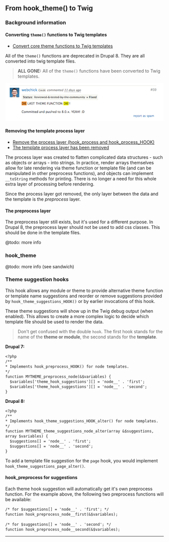 ## From hook_theme() to Twig

### Background information

#### Converting `theme()` functions to Twig templates

- [Convert core theme functions to Twig templates](https://www.drupal.org/node/1757550)

All of the `theme()` functions are deprecated in Drupal 8. They are all converted into twig template files.

> **ALL GONE:** All of the `theme()` functions have been converted to Twig templates.

![](../img/last-theme-function.png)

#### Removing the template process layer

- [Remove the process layer (hook_process and hook_process_HOOK)](https://www.drupal.org/node/1843650)
- [The template process layer has been removed](https://www.drupal.org/node/2038981)

The process layer was created to flatten complicated data structures - such as objects or arrays - into strings. In practice, render arrays themselves allow for late rendering via theme function or template file (and can be manipulated in other preprocess functions), and objects can implement `__toString` methods for printing. There is no longer a need for this whole extra layer of processing before rendering.

Since the process layer got removed, the only layer between the data and the template is the *preprocess* layer.

#### The preprocess layer

The preprocess layer still exists, but it's used for a different purpose. In Drupal 8, the preprocess layer should not be used to add css classes. This should be done in the template files.

@todo: more info

### hook_theme

@todo: more info (see sandwich)

### Theme suggestion hooks

This hook allows any module or theme to provide alternative theme function or template name suggestions and reorder or remove suggestions provided by `hook_theme_suggestions_HOOK()` or by earlier invocations of this hook.

These theme suggestions will show up in the Twig debug output (when enabled). This allows to create a more complex logic to decide which template file should be used to render the data.

> Don't get confused with the double `hook`. The first hook stands for the name of the **theme or module**, the second stands for the **template**.

**Drupal 7:**

    <?php
    /**
    * Implements hook_preprocess_HOOK() for node templates.
    */
    function MYTHEME_preprocess_node(&$variables) {
      $variables['theme_hook_suggestions'][] = 'node__' . 'first';
      $variables['theme_hook_suggestions'][] = 'node__' . 'second';
    }

**Drupal 8:**

    <?php
    /**
    * Implements hook_theme_suggestions_HOOK_alter() for node templates.
    */
    function MYTHEME_theme_suggestions_node_alter(array &$suggestions, array $variables) {
      $suggestions[] = 'node__' . 'first';
      $suggestions[] = 'node__' . 'second';
    }

To add a template file suggestion for the `page` hook, you would implement `hook_theme_suggestions_page_alter()`.

#### hook_preprocess for suggestions

Each theme hook suggestion will automatically get it's own preprocess function. For the example above, the following two preprocess functions will be available:

    /* for $suggestions[] = 'node__' . 'first'; */
    function hook_preprocess_node__first(&$variables);

    /* for $suggestions[] = 'node__' . 'second'; */
    function hook_preprocess_node__second(&$variables);

***
